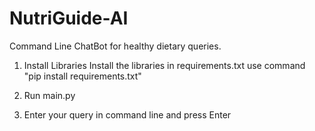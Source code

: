 # NutriGuide-AI
Command Line ChatBot for healthy dietary queries.

1. Install Libraries
Install the libraries in requirements.txt
use command "pip install requirements.txt"

2. Run main.py
3. Enter your query in command line and press Enter 
